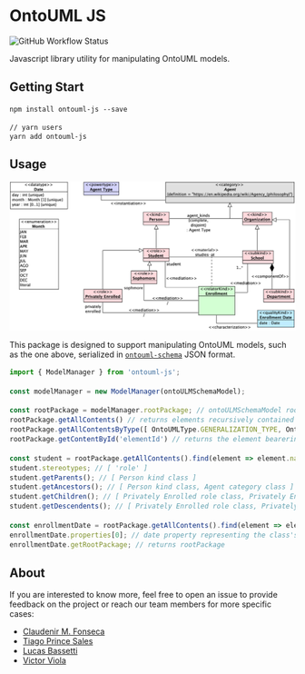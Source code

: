 # OntoUML JS

![GitHub Workflow Status](https://img.shields.io/github/workflow/status/OntoUML/ontouml-js/Node%20CI?style=flat-square)

Javascript library utility for manipulating OntoUML models.

## Getting Start

```
npm install ontouml-js --save

// yarn users
yarn add ontouml-js
```

## Usage

![](/resources/howto.png)

This package is designed to support manipulating OntoUML models, such as the one above, serialized in [`ontouml-schema`](https://github.com/OntoUML/ontouml-schema) JSON format.

```javascript
import { ModelManager } from 'ontouml-js';

const modelManager = new ModelManager(ontoULMSchemaModel);

const rootPackage = modelManager.rootPackage; // ontoULMSchemaModel root package
rootPackage.getAllContents() // returns elements recursively contained within the executing package
rootPackage.getAllContentsByType([ OntoUMLType.GENERALIZATION_TYPE, OntoUMLType.PROPERTY_TYPE ]) // returns elements contained within in the package selected by type
rootPackage.getContentById('elementId') // returns the element bearering the given id

const student = rootPackage.getAllContents().find(element => element.name === 'Student'); // Student role class
student.stereotypes; // [ 'role' ]
student.getParents(); // [ Person kind class ]
student.getAncestors(); // [ Person kind class, Agent category class ]
student.getChildren(); // [ Privately Enrolled role class, Privately Enrolled role class ]
student.getDescendents(); // [ Privately Enrolled role class, Privately Enrolled role class ]

const enrollmentDate = rootPackage.getAllContents().find(element => element.name === 'Enrollment Date'); // Enrollment Date mode class
enrollmentDate.properties[0]; // date property representing the class's attibute
enrollmentDate.getRootPackage; // returns rootPackage
```

## About

If you are interested to know more, feel free to open an issue to provide feedback on the project or reach our team members for more specific cases:
 * [Claudenir M. Fonseca](https://github.com/claudenirmf)
 * [Tiago Prince Sales](https://github.com/tgoprince)
 * [Lucas Bassetti](https://github.com/LucasBassetti)
 * [Victor Viola](https://github.com/victorviola)

